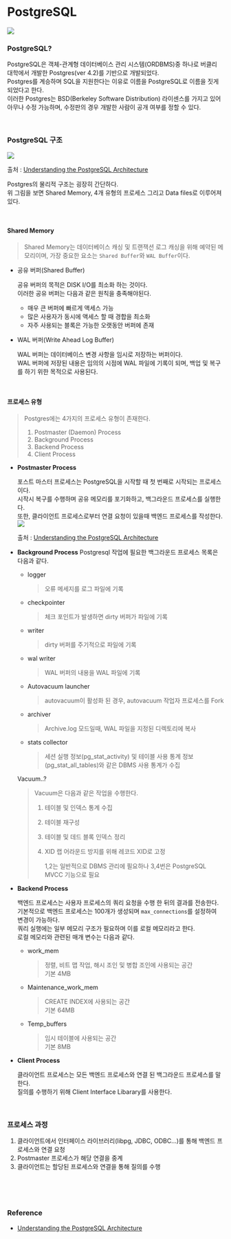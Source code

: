 # PostgreSQL

![](https://miro.medium.com/max/1400/1*iNVrmliw1DH1O3Wx2m_ggA.gif)



### PostgreSQL?

PostgreSQL은 객체-관계형 데이터베이스 관리 시스템(ORDBMS)중 하나로 버클리 대학에서 개발한 Postgres(ver 4.2)를 기반으로 개발되었다.  
Postgres를 계승하며 SQL을 지원한다는 이유로 이름을 PostgreSQL로 이름을 짓게되었다고 한다.  
이러한 Postgres는 BSD(Berkeley Software Distribution) 라이센스를 가지고 있어 아무나 수정 가능하며, 수정판의 경우 개발한 사람이 공개 여부를 정할 수 있다.

<br>

### PostgreSQL 구조

![](https://severalnines.com/sites/default/files/blog/node_5122/image17.jpg)

출처 : [Understanding the PostgreSQL Architecture](https://severalnines.com/database-blog/understanding-postgresql-architecture)

Postgres의 물리적 구조는 굉장히 간단하다.  
위 그림을 보면 Shared Memory, 4개 유형의 프로세스 그리고 Data files로 이루어져 있다.

<br>

#### Shared Memory

> Shared Memory는 데이터베이스 캐싱 및 트랜잭션 로그 캐싱을 위해 예약된 메모리이며, 가장 중요한 요소는 `Shared Buffer`와 `WAL Buffer`이다.

* 공유 버퍼(Shared Buffer)

  공유 버퍼의 목적은 DISK I/O를 최소화 하는 것이다.  
  이러한 공유 버퍼는 다음과 같은 원칙을 충족해야된다.

  * 매우 큰 버퍼에 빠르게 액세스 가능
  * 많은 사용자가 동시에 액세스 할 때 경합을 최소화
  * 자주 사용되는 블록은 가능한 오랫동안 버퍼에 존재

* WAL 버퍼(Write Ahead Log Buffer)

  WAL 버퍼는 데이터베이스 변경 사항을 임시로 저장하는 버퍼이다.  
  WAL 버퍼에 저장된 내용은 임의의 시점에 WAL 파일에 기록이 되며, 백업 및 복구를 하기 위한 목적으로 사용된다.

<br>

#### 프로세스 유형

> Postgres에는 4가지의 프로세스 유형이 존재한다.
>
> 1. Postmaster (Daemon) Process
> 2. Background Process
> 3. Backend Process
> 4. Client Process

* **Postmaster Process**

  포스트 마스터 프로세스는 PostgreSQL을 시작할 때 첫 번째로 시작되는 프로세스이다.  
  시작시 복구를 수행하며 공유 메모리를 포기화하고, 백그라운드 프로세스를 실행한다.  
  또한, 클라이언트 프로세스로부터 연결 요청이 있을때 백엔드 프로세스를 작성한다.
  ![](https://severalnines.com/sites/default/files/blog/node_5122/image2.jpg)

  출처 : [Understanding the PostgreSQL Architecture](https://severalnines.com/database-blog/understanding-postgresql-architecture)

* **Background Process**
  Postgresql 작업에 필요한 백그라운드 프로세스 목록은 다음과 같다.

  * logger 

    > 오류 메세지를 로그 파일에 기록

  * checkpointer

    > 체크 포인트가 발생하면 dirty 버퍼가 파일에 기록

  * writer

    > dirty 버퍼를 주기적으로 파일에 기록

  * wal writer

    > WAL 버퍼의 내용을 WAL 파일에 기록

  * Autovacuum launcher

    > autovacuum이 활성화 된 경우, autovacuum 작업자 프로세스를 Fork

  * archiver

    > Archive.log 모드일때, WAL 파일을 지정된 디렉토리에 복사

  * stats collector

    > 세션 실행 정보(pg_stat_activity) 및 테이블 사용 통계 정보(pg_stat_all_tables)와 같은 DBMS 사용 통계가 수집

  Vacuum..?

  > Vacuum은 다음과 같은 작업을 수행한다.
  >
  > 1. 테이블 및 인덱스 통계 수집
  >
  > 2. 테이블 재구성
  >
  > 3. 테이블 및 데드 블록 인덱스 정리
  >
  > 4. XID 랩 어라운드 방지를 위해 레코드 XID로 고정
  >
  >    1,2는 일반적으로 DBMS 관리에 필요하나 3,4번은 PostgreSQL MVCC 기능으로 필요

* **Backend Process**

  백엔드 프로세스는 사용자 프로세스의 쿼리 요청을 수행 한 뒤의 결과를 전송한다.  
  기본적으로 백엔드 프로세스는 100개가 생성되며 `max_connections`를 설정하여 변경이 가능하다.  
  쿼리 실행에는 일부 메모리 구조가 필요하며 이를 로컬 메모리라고 한다.  
  로컬 메모리와 관련된 매개 변수는 다음과 같다.

  * work_mem

    > 정렬, 비트 맵 작업, 해시 조인 및 병합 조인에 사용되는 공간  
    > 기본 4MB

  * Maintenance_work_mem

    > CREATE INDEX에 사용되는 공간  
    > 기본 64MB

  * Temp_buffers

    > 임시 테이블에 사용되는 공간  
    > 기본 8MB

* **Client Process**

  클라이언트 프로세스는 모든 백엔드 프로세스와 연결 된 백그라운드 프로세스를 말한다.  
  질의를 수행하기 위해 Client Interface Libarary를 사용한다.

<br>

### 프로세스 과정

1. 클라이언트에서 인터페이스 라이브러리(libpg, JDBC, ODBC...)를 통해 백엔드 프로세스와 연결 요청
2. Postmaster 프로세스가 해당 연결을 중계
3. 클라이언트는 할당된 프로세스와 연결을 통해 질의를 수행



<br>

<br>

<br>

### Reference

* [Understanding the PostgreSQL Architecture](https://severalnines.com/database-blog/understanding-postgresql-architecture)

